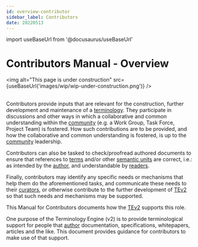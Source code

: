 ```yaml
---
id: overview-contributor
sidebar_label: Contributors
date: 20220513
---
```


import useBaseUrl from '@docusaurus/useBaseUrl'

# Contributors Manual - Overview

<img
  alt="This page is under construction"
  src={useBaseUrl('images/wip/wip-under-construction.png')}
/><br/><br/>

Contributors provide inputs that are relevant for the construction, further development and maintenance of a [terminology](@). They participate in discussions and other ways in which a collaborative and common understanding within the [community](@) (e.g. a Work Group, Task Force, Project Team) is fostered. How such contributions are to be provided, and how the collaborative and common understanding is fostered, is up to the [community](@) leadership.

Contributors can also be tasked to check/proofread authored documents to ensure that references to [terms](@) and/or other [semantic units](@) are correct, i.e.: as intended by the [author](@), and understandable by [readers](@).

Finally, contributors may identify any specific needs or mechanisms that help them do the aforementioned tasks, and communicate these needs to their [curators](@), or otherwise contribute to the further development of [TEv2](@) so that such needs and mechanisms may be supported.

This Manual for Contributors documents how the [TEv2](@) supports this role.

One purpose of the Terminology Engine (v2) is to provide terminological support for people that [author](@) documentation, specifications, whitepapers, articles and the like. This document provides guidance for contributors to make use of that support.
